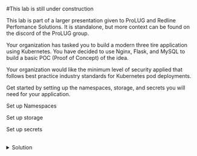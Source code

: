 
#This lab is still under construction

This lab is part of a larger presentation given to ProLUG and Redline Perfomance Solutions. It is standalone, but more context can be found on the discord of the ProLUG group.

Your organization has tasked you to build a modern three tire application using Kubernetes. You have decided to use Nginx, Flask, and MySQL to build a basic POC (Proof of Concept) of the idea.

Your organization would like the minimum level of security applied that follows best practice industry standards for Kubernetes pod deployments.

Get started by setting up the namespaces, storage, and secrets you will need for your application. 

Set up Namespaces

Set up storage

Set up secrets


<br>
<details>
<summary>Solution</summary>
Check and then setup namespaces for your application.

Get current namespaces.

```plain 
kubectl get ns
```{{exec}}

Create planned namespaces.

```plain 
kubectl create namespace app1
kubectl create namespace data1
```{{exec}}

Check current namespaces again.

```plain 
kubectl get ns
```{{exec}}

Create a secret to use with the mysql database.

```plain 
kubectl create secret generic mysql --from-literal=mysql-root-password='Very$ecure1#' -n data1
```{{exec}}

Inspect the secret that was created.

```plain
kubectl get secrets -n data1
```{{exec}}

Inspect the storage file provided.

```plain
cat /root/mysql/mysql-storage.yaml
```{{exec}}

What are the two items being created?

Deploy the storage file provided.

```plain
kubectl create -f /root/mysql/mysql-storage.yaml
```{{exec}}

Inspect the resources that were created.

```plain
kubectl get pv
kubectl get pvc -n data1
```{{exec}}

Check that the ingress controllers are setup and available.

```plain
kubectl get all -n ingress-nginx
```{{exec}}

Verify that docker registry is running

```plain
docker ps
```{{exec}}

You should see docker running on port 5000 for the local image registry.

Verify that there is a host entry in /etc/hosts for our ingress controller to resolve to.

```plain
grep app /etc/hosts
```{{exec}}

Do you see the line for the application hostname?

If everything is deployed, you're ready to go onto the next part of this lab.

</details>